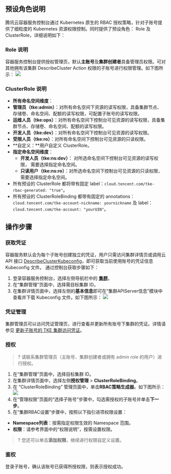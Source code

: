 ## 预设角色说明
腾讯云容器服务控制台通过 Kubernetes 原生的 RBAC 授权策略，针对子账号提供了细粒度的 Kubernetes 资源权限控制。同时提供了预设角色： Role 及 ClusterRole，详细说明如下： 

### Role 说明
容器服务控制台提供授权管理页，默认**主账号**及**集群创建者**具备管理员权限。可对其他拥有该集群 DescribeCluster Action 权限的子账号进行权限管理。如下图所示：
![](https://main.qcloudimg.com/raw/4882f2ca968c328e2d3a7ad53dbfa36e.png)

### ClusterRole 说明
- **所有命名空间维度**：
 - **管理员（tke:admin）**：对所有命名空间下资源的读写权限，具备集群节点、存储卷、命名空间、配额的读写权限，可配置子账号的读写权限。
 - **运维人员（tke:ops）**：对所有命名空间下控制台可见资源的读写权限，具备集群节点、存储卷、命名空间、配额的读写权限。
 - **开发人员（tke:dev）**：对所有命名空间下控制台可见资源的读写权限。
 - **受限人员（tke:ro）**：对所有命名空间下控制台可见资源的只读权限。
 - **自定义：**用户自定义 ClusterRole。
- **指定命名空间维度**：
    - **开发人员（tke:ns:dev）**： 对所选命名空间下控制台可见资源的读写权限， 需要选择指定命名空间。
    - **只读用户（tke:ns:ro）**：对所选命名空间下控制台可见资源的只读权限， 需要选择指定命名空间。
- 所有预设的 ClusterRole 都将带有固定 label：`cloud.tencent.com/tke-rbac-generated: "true"`。
- 所有预设的 ClusterRoleBinding 都带有固定的 annotations：`cloud.tencent.com/tke-account-nickname: yournickname` 及 label：`cloud.tencent.com/tke-account: "yourUIN"`。

## 操作步骤
### 获取凭证
容器服务默认会为每个子账号创建独立的凭证，用户只需访问集群详情页或调用云 API 接口 [DescribeClusterKubeconfig](https://cloud.tencent.com/document/api/457/48149)，即可获取当前使用账号的凭证信息 Kubeconfig 文件。
通过控制台获取步骤如下：
1. 登录容器服务控制台，选择左侧导航栏中的 **[集群](https://console.cloud.tencent.com/tke2/cluster)**。
2. 在“集群管理”页面中，选择需目标集群 ID。
3. 在集群详情页面中，选择左侧的**基本信息**即可在“集群APIServer信息”模块中查看并下载 Kubeconfig 文件。如下图所示：
![](https://qcloudimg.tencent-cloud.cn/raw/1e05692b55a9cba74c6c60657d15f845.png)

### 凭证管理
集群管理员可以访问凭证管理页，进行查看并更新所有账号下集群的凭证。详情请参见 [更新子账号的 TKE 集群访问凭证](https://cloud.tencent.com/document/product/457/46108)。


### 授权
> ? 请联系集群管理员（主账号、集群创建者或拥有 admin role 的用户）进行授权。
>
1. 在“集群管理”页面中，选择目标集群 ID。  
2. 在集群详情页面中，选择左侧**授权管理** > **ClusterRoleBinding**。
3. 在 “ClusterRoleBinding” 管理页面中，单击**RBAC策略生成器**。如下图所示：
![](https://main.qcloudimg.com/raw/47088d7ea0ae41078094d3dbac82aeaf.png)
4. 在“管理权限”页面的“选择子账号”步骤中，勾选需授权的子账号并单击**下一步**。
5. 在“集群RBAC设置”步骤中，按照以下指引进项权限设置：
  - **Namespace列表**：按需指定权限生效的 Namespace 范围。
  - **权限**：请参考界面中的“权限说明”，按需设置权限。
>? 您还可以单击**添加权限**，继续进行权限自定义设置。

### 鉴权
登录子账号，确认该账号已获得所授权限，则表示授权成功。
